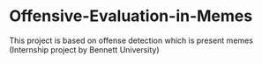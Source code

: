# Offensive-Evaluation-in-Memes
This project is based on offense detection which is present memes (Internship project by Bennett University)
